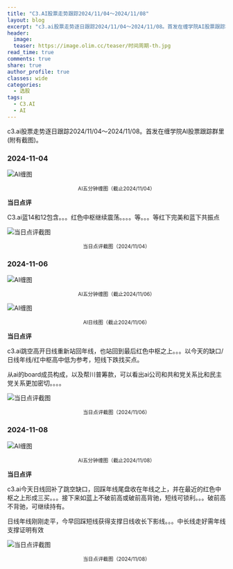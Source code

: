 ```yaml
---
title: "C3.AI股票走势跟踪2024/11/04～2024/11/08"
layout: blog
excerpt: "c3.ai股票走势逐日跟踪2024/11/04～2024/11/08。首发在缠学院AI股票跟踪群里(附有截图)。"
header:
  image: 
  teaser: https://image.olim.cc/teaser/时间周期-th.jpg
read_time: true
comments: true
share: true
author_profile: true
classes: wide
categories:
  - 选股
tags:
  - C3.AI
  - AI
---
```


c3.ai股票走势逐日跟踪2024/11/04～2024/11/08。首发在缠学院AI股票跟踪群里(附有截图)。

### 2024-11-04

![AI缠图](https://image.olim.cc/2024b/AI-20241104-m5-c.png)
<small><center>AI五分钟缠图（截止2024/11/04）</center></small>

**当日点评**

C3.ai蓝14和12包含。。。红色中枢继续震荡。。。。等。。。等红下完美和蓝下共振点

![当日点评截图](https://image.olim.cc/2024b/AI-20241104-comments-1.jpg)
<small><center>当日点评截图（2024/11/04）</center></small>

### 2024-11-06

![AI缠图](https://image.olim.cc/2024b/AI-20241106-m5-c.png)
<small><center>AI五分钟缠图（截止2024/11/06）</center></small>

![AI缠图](https://image.olim.cc/2024b/AI-20241106-day-j.png)
<small><center>AI日线图（截止2024/11/06）</center></small>

**当日点评**

c3.ai跳空高开日线重新站回年线，也站回到最后红色中枢之上。。。以今天的缺口/日线年线/红中枢高中低为参考，短线下跌找买点。

从ai的board成员构成，以及帮川普筹款，可以看出ai公司和共和党关系比和民主党关系更加密切。。。。

![当日点评截图](https://image.olim.cc/2024b/AI-20241106-comments-1.jpg)
<small><center>当日点评截图（2024/11/06）</center></small>

### 2024-11-08

![AI缠图](https://image.olim.cc/2024b/AI-20241108-m5-c.png)
<small><center>AI五分钟缠图（截止2024/11/08）</center></small>

**当日点评**

c3.ai今天日线回补了跳空缺口，回踩年线尾盘收在年线之上，并在最近的红色中枢之上形成三买。。。接下来如蓝上不破前高或破前高背驰，短线可锁利。。。破前高不背驰，可继续持有。

日线年线刚刚走平，今早回踩短线获得支撑日线收长下影线。。。中长线走好需年线支撑证明有效

![当日点评截图](https://image.olim.cc/2024b/AI-20241108-comments-1.jpg)
<small><center>当日点评截图（2024/11/08）</center></small>
